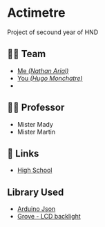 # Actimetre
Project of secound year of HND

## 👨‍🎓 Team
- [Me *(Nathan Arial)*](https://github.com/MrRoiPanda)
- [You *(Hugo Monchatre)*](https://github.com/OxKilD)
- 

## 👩‍🏫 Professor
- Mister Mady
- Mister Martin

## 🔗 Links
- [High School](https://chevrollier.paysdelaloire.e-lyco.fr)

## Library Used
- [Arduino Json](https://arduinojson.org/)
- [Grove - LCD backlight](https://github.com/Seeed-Studio/Grove_LCD_RGB_Backlight)
